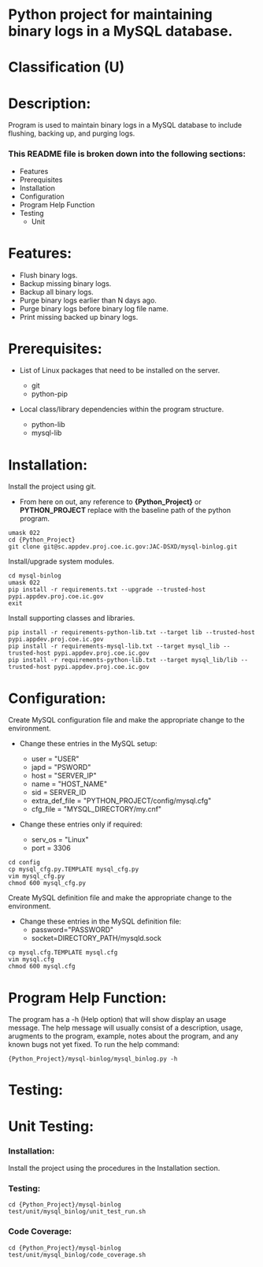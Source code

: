 # Python project for maintaining binary logs in a MySQL database.
# Classification (U)

# Description:
  Program is used to maintain binary logs in a MySQL database to include flushing, backing up, and purging logs.


###  This README file is broken down into the following sections:
  * Features
  * Prerequisites
  * Installation
  * Configuration
  * Program Help Function
  * Testing
    - Unit


# Features:
  * Flush binary logs.
  * Backup missing binary logs.
  * Backup all binary logs.
  * Purge binary logs earlier than N days ago.
  * Purge binary logs before binary log file name.
  * Print missing backed up binary logs.


# Prerequisites:

  * List of Linux packages that need to be installed on the server.
    - git
    - python-pip

  * Local class/library dependencies within the program structure.
    - python-lib
    - mysql-lib


# Installation:

Install the project using git.
  * From here on out, any reference to **{Python_Project}** or **PYTHON_PROJECT** replace with the baseline path of the python program.

```
umask 022
cd {Python_Project}
git clone git@sc.appdev.proj.coe.ic.gov:JAC-DSXD/mysql-binlog.git
```

Install/upgrade system modules.

```
cd mysql-binlog
umask 022
pip install -r requirements.txt --upgrade --trusted-host pypi.appdev.proj.coe.ic.gov
exit
```

Install supporting classes and libraries.

```
pip install -r requirements-python-lib.txt --target lib --trusted-host pypi.appdev.proj.coe.ic.gov
pip install -r requirements-mysql-lib.txt --target mysql_lib --trusted-host pypi.appdev.proj.coe.ic.gov
pip install -r requirements-python-lib.txt --target mysql_lib/lib --trusted-host pypi.appdev.proj.coe.ic.gov
```

# Configuration:

Create MySQL configuration file and make the appropriate change to the environment.
  * Change these entries in the MySQL setup:
    - user = "USER"
    - japd = "PSWORD"
    - host = "SERVER_IP"
    - name = "HOST_NAME"
    - sid = SERVER_ID
    - extra_def_file = "PYTHON_PROJECT/config/mysql.cfg"
    - cfg_file = "MYSQL_DIRECTORY/my.cnf"

  * Change these entries only if required:
    - serv_os = "Linux"
    - port = 3306

```
cd config
cp mysql_cfg.py.TEMPLATE mysql_cfg.py
vim mysql_cfg.py
chmod 600 mysql_cfg.py
```

Create MySQL definition file and make the appropriate change to the environment.
  * Change these entries in the MySQL definition file:
    - password="PASSWORD"
    - socket=DIRECTORY_PATH/mysqld.sock

```
cp mysql.cfg.TEMPLATE mysql.cfg
vim mysql.cfg
chmod 600 mysql.cfg
```


# Program Help Function:

  The program has a -h (Help option) that will show display an usage message.  The help message will usually consist of a description, usage, arugments to the program, example, notes about the program, and any known bugs not yet fixed.  To run the help command:

```
{Python_Project}/mysql-binlog/mysql_binlog.py -h
```


# Testing:

# Unit Testing:

### Installation:

Install the project using the procedures in the Installation section.

### Testing:

```
cd {Python_Project}/mysql-binlog
test/unit/mysql_binlog/unit_test_run.sh
```

### Code Coverage:
```
cd {Python_Project}/mysql-binlog
test/unit/mysql_binlog/code_coverage.sh
```

